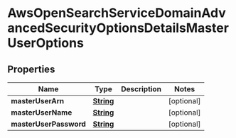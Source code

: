 

# AwsOpenSearchServiceDomainAdvancedSecurityOptionsDetailsMasterUserOptions


## Properties

| Name | Type | Description | Notes |
|------------ | ------------- | ------------- | -------------|
|**masterUserArn** | [**String**](String.md) |  |  [optional] |
|**masterUserName** | [**String**](String.md) |  |  [optional] |
|**masterUserPassword** | [**String**](String.md) |  |  [optional] |



